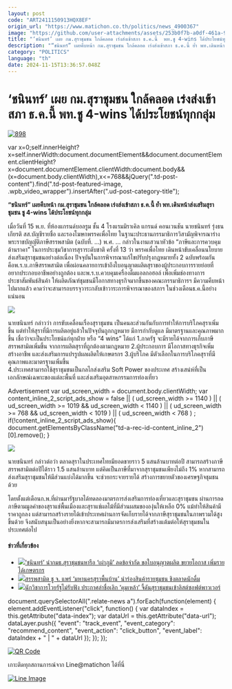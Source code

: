 ```yaml
---
layout: post
code: "ART2411150913HQX8EF"
origin_url: "https://www.matichon.co.th/politics/news_4900367"
image: "https://github.com/user-attachments/assets/253b0f7b-a0df-461a-9ce1-eadd8d4fd454"
title: "‘ชนินทร์’ เผย กม.สุราชุมชน ใกล้คลอด เร่งส่งเข้าสภา ธ.ค.นี้  พท.ชู 4-wins ได้ประโยชน์ทุกกลุ่ม"
description: "“ชนินทร์” เผยคืบหน้า กม.สุราชุมชน ใกล้คลอด เร่งส่งเข้าสภา ธ.ค.นี้ ย้ำ พท.เดินหน้าส่งเสริมสุราชุมชน ชู 4-wins ได้ประโยชน์ทุกกลุ่ม"
category: "POLITICS"
language: "th"
date: 2024-11-15T13:36:57.048Z
---
```


# ‘ชนินทร์’ เผย กม.สุราชุมชน ใกล้คลอด เร่งส่งเข้าสภา ธ.ค.นี้  พท.ชู 4-wins ได้ประโยชน์ทุกกลุ่ม

[![](https://www.matichon.co.th/wp-content/uploads/2024/11/898-7.jpg "898")](https://www.matichon.co.th/wp-content/uploads/2024/11/898-7.jpg)

var x=0;self.innerHeight?x=self.innerWidth:document.documentElement&&document.documentElement.clientHeight?x=document.documentElement.clientWidth:document.body&&(x=document.body.clientWidth),x<=768&&jQuery(".td-post-content").find(".td-post-featured-image, .wpb\_video\_wrapper").insertAfter(".ud-post-category-title");

**“ชนินทร์” เผยคืบหน้า กม.สุราชุมชน ใกล้คลอด เร่งส่งเข้าสภา ธ.ค.นี้ ย้ำ พท.เดินหน้าส่งเสริมสุราชุมชน ชู 4-wins ได้ประโยชน์ทุกกลุ่ม**

เมื่อวันที่ 15 พ.ย. ที่ห้องแกรนด์บอลรูม ชั้น 4 โรงแรมมิราเคิล แกรนด์ คอนเวนชัน นายชนินทร์ รุ่งธนเกียรติ สส.บัญชีรายชื่อ และรองโฆษกพรรคเพื่อไทย ในฐานะประธานกรรมาธิการวิสามัญพิจารณาร่างพระราชบัญญัติภาษีสรรพสามิต (ฉบับที่. …) พ.ศ. … กล่าวในงานเสวนาหัวข้อ “ภาษีและการควบคุมด้านราคา” ในการประชุมวิชาการสุราระดับชาติ ครั้งที่ 13 ว่า พรรคเพื่อไทย เดินหน้าขับเคลื่อนนโยบายส่งเสริมสุราชุมชนอย่างต่อเนื่อง ปัจจุบันในการพิจารณาแก้ไขปรับปรุงกฎหมายทั้ง 2 ฉบับพร้อมกัน คือพ.ร.บ.ภาษีสรรพสามิต เพื่อผ่อนคลายการเข้าถึงใบอนุญาตผลิตสุราของผู้ประกอบการรายย่อยที่อยากประกอบอาชีพอย่างถูกต้อง และพ.ร.บ.ควบคุมเครื่องดื่มแอลกอฮอล์ เพื่อเพิ่มช่องทางการประชาสัมพันธ์สินค้า ให้ผลิตภัณฑ์ชุมชนมีโอกาสทางธุรกิจมากขึ้นของคณะกรรมาธิการฯ มีความคืบหน้าไปมากแล้ว คาดว่าจะสามารถบรรจุวาระกลับเข้าวาระการพิจารณาของสภาฯ ในช่วงเดือนธ.ค.นี้อย่างแน่นอน

![](https://www.matichon.co.th/wp-content/uploads/2024/11/S__47562756_0.jpg)

นายชนินทร์ กล่าวว่า การขับเคลื่อนเรื่องสุราชุมชน เป็นคนละส่วนกันกับการทำให้การบริโภคสุราเพิ่มขึ้น แต่ทำให้สุราที่มีการผลิตอยู่แล้วในปัจจุบันถูกกฎหมาย มีการกำกับดูแล มีมาตรฐานและคุณภาพมากขึ้น เชื่อว่าจะเป็นประโยชน์แก่ทุกฝ่าย หรือ “4 wins” ได้แก่ 1.ภาครัฐ จะมีรายได้จากการเก็บภาษีสรรพสามิตเพิ่มขึ้น จากการผลิตสุราที่ถูกต้องตามกฎหมาย 2.ผู้ประกอบการ มีโอกาสทางธุรกิจเพิ่ม สร้างอาชีพ และส่งเสริมการแปรรูปผลผลิตให้เกษตรกร 3.ผู้บริโภค มีตัวเลือกในการบริโภคสุราที่มีคุณภาพและมาตรฐานเพิ่มขึ้น  
4.ประเทศสามารถใช้สุราชุมชนเป็นกลไกส่งเสริม Soft Power ของประเทศ สร้างเสน่ห์ที่เป็นเอกลักษณ์เฉพาะของแต่ละพื้นที่ และส่งเสริมอุตสาหกรรมการท่องเที่ยว

Advertisement var ud\_screen\_width = document.body.clientWidth; var content\_inline\_2\_script\_ads\_show = false || ( ud\_screen\_width >= 1140 ) || ( ud\_screen\_width >= 1019 && ud\_screen\_width < 1140 ) || ( ud\_screen\_width >= 768 && ud\_screen\_width < 1019 ) || ( ud\_screen\_width < 768 ) ; if(!content\_inline\_2\_script\_ads\_show){ document.getElementsByClassName("td-a-rec-id-content\_inline\_2")\[0\].remove(); }

![](https://www.matichon.co.th/wp-content/uploads/2024/11/S__47562758_0.jpg)

นายชนินทร์ กล่าวต่อว่า ตลาดสุราในประเทศไทยมียอดขายราว 5 แสนล้านบาทต่อปี สามารถสร้างภาษีสรรพสามิตต่อปีได้ราว 1.5 แสนล้านบาท แต่คิดเป็นภาษีที่มาจากสุราชุมชนเพียงไม่ถึง 1% หากสามารถส่งเสริมสุราชุมชนให้มีส่วนแบ่งได้มากขึ้น จะช่วยกระจายรายได้ สร้างการขยายตัวของเศรษฐกิจชุมชนด้วย

โดยตั้งแต่เดือนก.พ.ที่ผ่านมารัฐบาลได้ทดลองมาตรการส่งเสริมการท่องเที่ยวและสุราชุมชน ผ่านการลดภาษีตามมูลค่าของสุราแช่พื้นเมืองและสุราแช่ผลไม้ที่มีส่วนผสมขององุ่นให้เหลือ 0% แม้ทำให้สินค้ามีราคาถูกลง แต่สามารถสร้างรายได้เข้าประเทศผ่านการจัดเก็บรายได้จากภาษีสุราชุมชนในภาพรวมได้สูงขึ้นด้วย จึงสนับสนุนเป็นอย่างยิ่งหากจะสามารถมีมาตรการส่งเสริมที่สร้างแต้มต่อให้สุราชุมชนในประเทศต่อไป

#### ข่าวที่เกี่ยวข้อง

*   [![](https://www.matichon.co.th/wp-content/uploads/2024/11/l728-2.jpg)‘ชนินทร์’ นำกมธ.สุราชุมชนหารือ ‘เผ่าภูมิ’ ลดข้อจำกัด ขอใบอนุญาตผลิต ขยายโอกาส เพิ่มรายได้เกษตรกร](https://www.matichon.co.th/politics/news_4893446)
*   [![](https://www.matichon.co.th/wp-content/uploads/2024/07/ดร.เอก-จ.แพร่.jpg)สรรพสามิต ชู จ. แพร่ ‘มหานครสุราพื้นบ้าน’ นำร่องสินค้ารายชุมชน ชิงตลาดนักดื่ม](https://www.matichon.co.th/economy/news_4667783)
*   [![](https://www.matichon.co.th/wp-content/uploads/2024/02/หวังดันสุราเข้าลิสต์ซอฟต์พาวเวอร์.jpg)นักวิชาการโวยรัฐไม่รับฟัง ประกาศล่าชื่อเลิก ‘คุมเหล้า’ จี้ดันสุราชุมชนเข้าลิสต์ซอฟต์พาวเวอร์](https://www.matichon.co.th/local/news_4440138)

document.querySelectorAll(".relate-news a").forEach(function(element) { element.addEventListener("click", function() { var dataIndex = this.getAttribute("data-index"); var dataUrl = this.getAttribute("data-url"); dataLayer.push({ "event": "track\_event", "event\_category": "recommend\_content", "event\_action": "click\_button", "event\_label": dataIndex + " | " + dataUrl }); }); });

[![QR Code](https://www.matichon.co.th/wp-content/uploads/2023/07/wob1371z.jpg)](https://lin.ee/ht0nDxX)

เกาะติดทุกสถานการณ์จาก Line@matichon ได้ที่นี่

[![Line Image](https://www.matichon.co.th/wp-content/uploads/2023/07/th.png)](https://lin.ee/ht0nDxX)